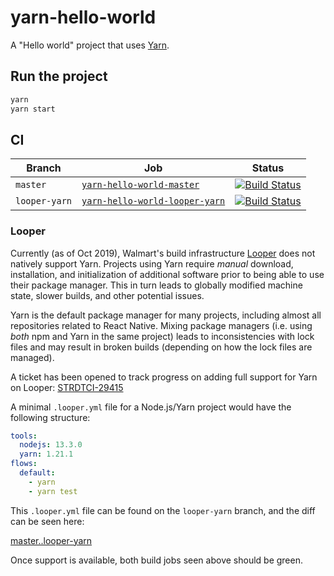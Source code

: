 # yarn-hello-world

A "Hello world" project that uses [Yarn][1].

## Run the project

```sh
yarn
yarn start
```

## CI

| Branch | Job | Status |
| --- | --- | --- |
| `master` | [`yarn-hello-world-master`][2] | [![Build Status][6]][7] |
| `looper-yarn` | [`yarn-hello-world-looper-yarn`][5] | [![Build Status][8]][9] |

### Looper

Currently (as of Oct 2019), Walmart's build infrastructure [Looper][10] does not
natively support Yarn. Projects using Yarn require _manual_ download,
installation, and initialization of additional software prior to being able to
use their package manager. This in turn leads to globally modified machine
state, slower builds, and other potential issues.

Yarn is the default package manager for many projects, including almost all
repositories related to React Native. Mixing package managers (i.e. using _both_
npm and Yarn in the same project) leads to inconsistencies with lock files and
may result in broken builds (depending on how the lock files are managed).

A ticket has been opened to track progress on adding full support for Yarn on
Looper: [STRDTCI-29415][3]

A minimal `.looper.yml` file for a Node.js/Yarn project would have the following
structure:

```yaml
tools:
  nodejs: 13.3.0
  yarn: 1.21.1
flows:
  default:
    - yarn
    - yarn test
```

This `.looper.yml` file can be found on the `looper-yarn` branch, and the diff
can be seen here:

[master..looper-yarn][4]

Once support is available, both build jobs seen above should be green.

[1]: https://yarnpkg.com/lang/en/
[2]: https://ci.walmart.com/job/f0b00n7/job/yarn-hello-world-master/
[3]: https://jira.walmart.com/browse/STRDTCI-29415
[4]: https://gecgithub01.walmart.com/f0b00n7/yarn-hello-world/compare/master..looper-yarn
[5]: https://ci.walmart.com/job/f0b00n7/job/yarn-hello-world-looper-yarn/
[6]: https://ci.walmart.com/buildStatus/icon?job=f0b00n7/yarn-hello-world-master
[7]: https://ci.walmart.com/job/f0b00n7/job/yarn-hello-world-master/
[8]: https://ci.walmart.com/buildStatus/icon?job=f0b00n7/yarn-hello-world-looper-yarn
[9]: https://ci.walmart.com/job/f0b00n7/job/yarn-hello-world-looper-yarn/
[10]: http://looper.walmart.com/
